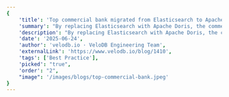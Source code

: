 ```yaml
---
{
    'title': 'Top commercial bank migrated from Elasticsearch to Apache Doris for PB-scale log storage and analytics',
    'summary': "By replacing Elasticsearch with Apache Doris, the commercial bank has saved 50% of resources while improving query speed by 2~4× and enjoying much simpler operations and maintenance.",
    'description': "By replacing Elasticsearch with Apache Doris, the commercial bank has saved 50% of resources while improving query speed by 2~4× and enjoying much simpler operations and maintenance.",
    'date': '2025-06-24',
    'author': 'velodb.io · VeloDB Engineering Team',
    'externalLink': 'https://www.velodb.io/blog/1410',
    'tags': ['Best Practice'],
    'picked': "true",
    'order': "2",
    "image": '/images/blogs/top-commercial-bank.jpeg'
}
---
```


